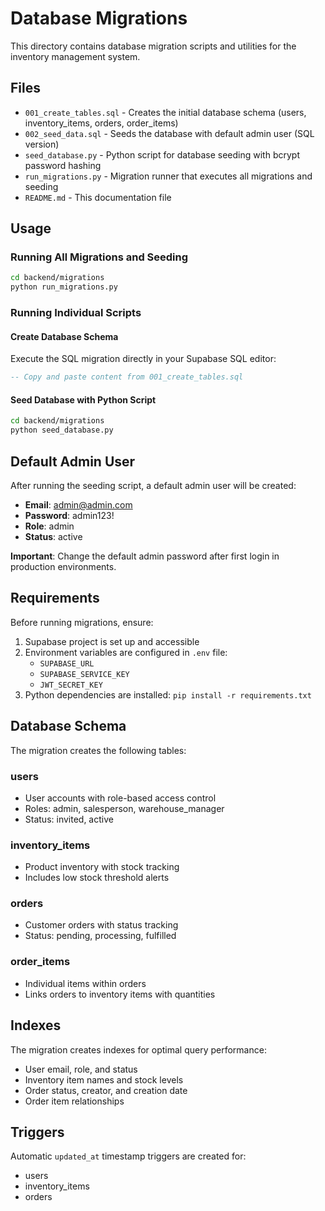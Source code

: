 # Database Migrations

This directory contains database migration scripts and utilities for the inventory management system.

## Files

- `001_create_tables.sql` - Creates the initial database schema (users, inventory_items, orders, order_items)
- `002_seed_data.sql` - Seeds the database with default admin user (SQL version)
- `seed_database.py` - Python script for database seeding with bcrypt password hashing
- `run_migrations.py` - Migration runner that executes all migrations and seeding
- `README.md` - This documentation file

## Usage

### Running All Migrations and Seeding

```bash
cd backend/migrations
python run_migrations.py
```

### Running Individual Scripts

#### Create Database Schema
Execute the SQL migration directly in your Supabase SQL editor:
```sql
-- Copy and paste content from 001_create_tables.sql
```

#### Seed Database with Python Script
```bash
cd backend/migrations
python seed_database.py
```

## Default Admin User

After running the seeding script, a default admin user will be created:

- **Email**: admin@admin.com
- **Password**: admin123!
- **Role**: admin
- **Status**: active

**Important**: Change the default admin password after first login in production environments.

## Requirements

Before running migrations, ensure:

1. Supabase project is set up and accessible
2. Environment variables are configured in `.env` file:
   - `SUPABASE_URL`
   - `SUPABASE_SERVICE_KEY`
   - `JWT_SECRET_KEY`
3. Python dependencies are installed: `pip install -r requirements.txt`

## Database Schema

The migration creates the following tables:

### users
- User accounts with role-based access control
- Roles: admin, salesperson, warehouse_manager
- Status: invited, active

### inventory_items
- Product inventory with stock tracking
- Includes low stock threshold alerts

### orders
- Customer orders with status tracking
- Status: pending, processing, fulfilled

### order_items
- Individual items within orders
- Links orders to inventory items with quantities

## Indexes

The migration creates indexes for optimal query performance:
- User email, role, and status
- Inventory item names and stock levels
- Order status, creator, and creation date
- Order item relationships

## Triggers

Automatic `updated_at` timestamp triggers are created for:
- users
- inventory_items  
- orders